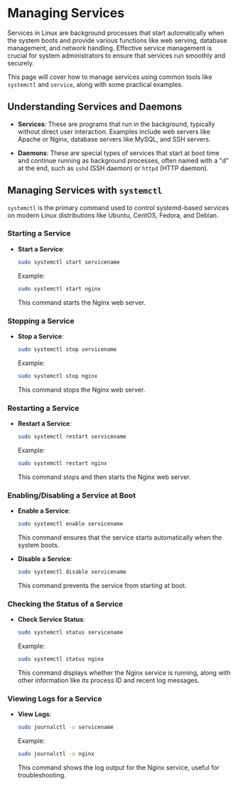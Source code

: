 # Managing Services

Services in Linux are background processes that start automatically when the system boots and provide various functions like web serving, database management, and network handling. Effective service management is crucial for system administrators to ensure that services run smoothly and securely.

This page will cover how to manage services using common tools like `systemctl` and `service`, along with some practical examples.

## Understanding Services and Daemons

- **Services**: These are programs that run in the background, typically without direct user interaction. Examples include web servers like Apache or Nginx, database servers like MySQL, and SSH servers.

- **Daemons**: These are special types of services that start at boot time and continue running as background processes, often named with a "d" at the end, such as `sshd` (SSH daemon) or `httpd` (HTTP daemon).

## Managing Services with `systemctl`

`systemctl` is the primary command used to control systemd-based services on modern Linux distributions like Ubuntu, CentOS, Fedora, and Debian.

### Starting a Service

- **Start a Service**:

    ```bash
    sudo systemctl start servicename
    ```

    Example:

    ```bash
    sudo systemctl start nginx
    ```

    This command starts the Nginx web server.

### Stopping a Service

- **Stop a Service**:

    ```bash
    sudo systemctl stop servicename
    ```

    Example:

    ```bash
    sudo systemctl stop nginx
    ```

    This command stops the Nginx web server.
### Restarting a Service

- **Restart a Service**:

    ```bash
    sudo systemctl restart servicename
    ```

    Example:

    ```bash
    sudo systemctl restart nginx
    ```

    This command stops and then starts the Nginx web server.

### Enabling/Disabling a Service at Boot

- **Enable a Service**:

    ```bash
    sudo systemctl enable servicename
    ```

    This command ensures that the service starts automatically when the system boots.

- **Disable a Service**:

    ```bash
    sudo systemctl disable servicename
    ```

    This command prevents the service from starting at boot.

### Checking the Status of a Service

- **Check Service Status**:

    ```bash
    sudo systemctl status servicename
    ```

    Example:

    ```bash
    sudo systemctl status nginx
    ```

    This command displays whether the Nginx service is running, along with other information like its process ID and recent log messages.

### Viewing Logs for a Service

- **View Logs**:

    ```bash
    sudo journalctl -u servicename
    ```

    Example:

    ```bash
    sudo journalctl -u nginx
    ```

    This command shows the log output for the Nginx service, useful for troubleshooting.
